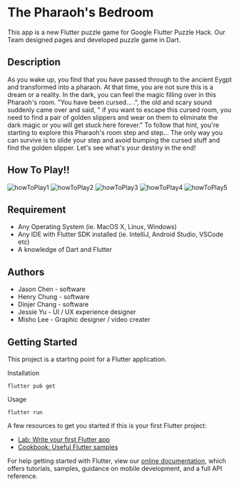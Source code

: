 # The Pharaoh's Bedroom

This app is a new Flutter puzzle game for Google Flutter Puzzle Hack. Our Team designed pages and developed puzzle game in Dart.

## Description

As you wake up, you find that you have passed through to the ancient Eygpt and transformed into a pharaoh. At that time, you are not sure this is a dream or a reality. In the dark, you can feel the magic filling over in this Pharaoh's room. "You have been cursed... .", the old and scary sound suddenly came over and said, " if you want to escape this cursed room, you need to find a pair of golden slippers and wear on them to eliminate the dark magic or you will get stuck here forever."
To follow that hint, you're starting to explore this Pharaoh's room step and step... The only way you can survive is to slide your step and avoid bumping the cursed stuff and find the golden slipper. Let's see what's your destiny in the end!

## How To Play!!

![howToPlay1](https://user-images.githubusercontent.com/49644422/158150462-30a48476-9049-4302-8e2d-84e9b8c01351.png)
![howToPlay2](https://user-images.githubusercontent.com/49644422/158150469-bcd7fbf0-ace4-497e-b6e6-4c37c2e44df1.png)
![howToPlay3](https://user-images.githubusercontent.com/49644422/158150473-ba3d5a85-7c2b-4c1d-a20a-d4879c4d25e6.png)
![howToPlay4](https://user-images.githubusercontent.com/49644422/158150474-94f0b4de-1de9-4e0d-8482-e53440d56aee.png)
![howToPlay5](https://user-images.githubusercontent.com/49644422/158150476-52b89a94-0d23-442a-8f3c-8ebbd638a9aa.png)

## Requirement

- Any Operating System (ie. MacOS X, Linux, Windows)
- Any IDE with Flutter SDK installed (ie. IntelliJ, Android Studio, VSCode etc)
- A knowledge of Dart and Flutter

## Authors

- Jason Chen - software
- Henry Chung - software
- Dinjer Chang - software
- Jessie Yu - UI / UX experience designer
- Misho Lee - Graphic designer / video creater

## Getting Started

This project is a starting point for a Flutter application.

Installation

```
flutter pub get
```

Usage

```
flutter run
```

A few resources to get you started if this is your first Flutter project:

- [Lab: Write your first Flutter app](https://flutter.dev/docs/get-started/codelab)
- [Cookbook: Useful Flutter samples](https://flutter.dev/docs/cookbook)

For help getting started with Flutter, view our
[online documentation](https://flutter.dev/docs), which offers tutorials,
samples, guidance on mobile development, and a full API reference.
